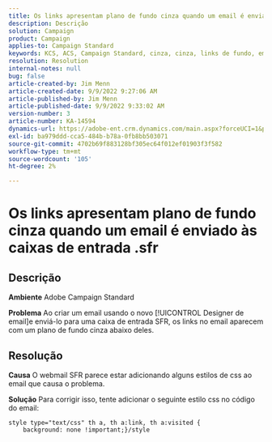 ```yaml
---
title: Os links apresentam plano de fundo cinza quando um email é enviado às caixas de entrada .sfr
description: Descrição
solution: Campaign
product: Campaign
applies-to: Campaign Standard
keywords: KCS, ACS, Campaign Standard, cinza, cinza, links de fundo, email, caixas de entrada .sfr, Designer de email
resolution: Resolution
internal-notes: null
bug: false
article-created-by: Jim Menn
article-created-date: 9/9/2022 9:27:06 AM
article-published-by: Jim Menn
article-published-date: 9/9/2022 9:33:02 AM
version-number: 3
article-number: KA-14594
dynamics-url: https://adobe-ent.crm.dynamics.com/main.aspx?forceUCI=1&pagetype=entityrecord&etn=knowledgearticle&id=ad383a90-2130-ed11-9db1-0022480866ad
exl-id: ba979ddd-cca5-484b-b78a-0fb8bb503071
source-git-commit: 4702b69f883128bf305ec64f012ef01903f3f582
workflow-type: tm+mt
source-wordcount: '105'
ht-degree: 2%

---
```


# Os links apresentam plano de fundo cinza quando um email é enviado às caixas de entrada .sfr

## Descrição


<b>Ambiente</b>
Adobe Campaign Standard

<b>Problema</b>
Ao criar um email usando o novo [!UICONTROL Designer de email]e enviá-lo para uma caixa de entrada SFR, os links no email aparecem com um plano de fundo cinza abaixo deles.


## Resolução


<b>Causa</b>
O webmail SFR parece estar adicionando alguns estilos de css ao email que causa o problema.

<b>Solução</b>
Para corrigir isso, tente adicionar o seguinte estilo css no código do email:


```
style type="text/css" th a, th a:link, th a:visited {
    background: none !important;}/style
```
